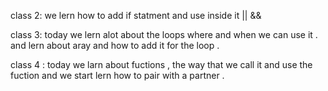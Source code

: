 

class 2: 
we lern how to add if statment and use inside it || && 

class 3: 
today we lern alot about the loops where and when we can use it .
and lern about aray and how to add it for the loop . 

class 4 : 
today we larn about fuctions , the way that we call it and use the fuction 
and we start lern how to pair with a partner .





